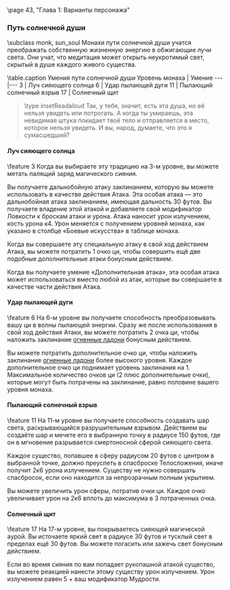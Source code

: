 \page 43, "Глава 1: Варианты персонажа"
### Путь солнечной души
\subclass monk, sun_soul
Монахи пути солнечной души учатся преображать собственную жизненную энергию в обжигающие лучи света. Они учат, что медитация может открыть неукротимый свет, скрытый в душе каждого живого существа.

\table.caption Умения пути солнечной души
Уровень монаха | Умение
---|---
3 | Луч сияющего солнца
6 | Удар пылающей дуги
11 | Пылающий солнечный взрыв
17 | Солнечный щит

> \type insetReadaloud
> Так, у тебя, значит, есть эта душа, но её нельзя увидеть или потрогать. А когда ты умираешь, эта невидимая штука покидает твоё тело и отправляется в место, которое нельзя увидеть. И вы, народ, думаете, что это я сумасшедший?

#### Луч сияющего солнца
\feature 3
Когда вы выбираете эту традицию на 3-м уровне, вы можете метать палящий заряд магического сияния.

Вы получаете дальнобойную атаку заклинанием, которую вы можете использовать в качестве действия Атака. Эта особая атака — это дальнобойная атака заклинанием, имеющая дальность 30 футов. Вы получаете владение этой атакой и добавляете свой модификатор Ловкости к броскам атаки и урона. Атака наносит урон излучением, кость урона к4. Урон меняется с получением уровней монаха, как указано в столбце «Боевые искусства» в таблице монаха.

Когда вы совершаете эту специальную атаку в свой ход действием Атака, вы можете потратить 1 очко ци, чтобы совершить ещё две подобные дополнительные атаки бонусным действием.

Когда вы получаете умение «Дополнительная атака», эта особая атака может использоваться вместо любой из атак, которые вы совершаете в качестве части действия Атака.

#### Удар пылающей дуги
\feature 6
На 6-м уровне вы получаете способность преобразовывать вашу ци в волны пылающей энергии. Сразу же после использования в свой ход действия Атаки, вы можете потратить 2 очка ци, чтобы наложить заклинание [огненные ладони](spell.burning_hands) бонусным действием.

Вы можете потратить дополнительное очко ци, чтобы наложить заклинание [огненные ладони](spell.burning_hands) более высокого уровня. Каждое дополнительное очко ци поднимает уровень заклинания на 1. Максимальное количество очков ци (2 плюс дополнительные очки), которые могут быть потрачены на заклинание, равно половине вашего уровня монаха.

#### Пылающий солнечный взрыв
\feature 11
На 11-м уровне вы получаете способность создавать шар света, раскрывающийся разрушительным взрывом. Действием вы создаёте шар и мечете его в выбранную точку в радиусе 150 футов, где он в мгновение разрывается смертоносной сферой сияющего света.

Каждое существо, попавшее в сферу радиусом 20 футов с центром в выбранной точке, должно преуспеть в спасброске Телосложения, иначе получит 2к6 урона излучением. Существу не нужно совершать спасбросок, если оно находится за непрозрачным полным укрытием.

Вы можете увеличить урон сферы, потратив очки ци. Каждое очко увеличивает урон на 2к6 вплоть до максимума в 3 потраченных очка.

#### Солнечный щит
\feature 17
На 17-м уровне, вы покрываетесь сияющей магической аурой. Вы источаете яркий свет в радиусе 30 футов и тусклый свет в пределах ещё 30 футов. Вы можете погасить или зажечь свет бонусным действием.

Если во время сияния по вам попадает рукопашной атакой существо, вы можете реакцией нанести этому существу урон излучением. Урон излучением равен 5 + ваш модификатор Мудрости.

